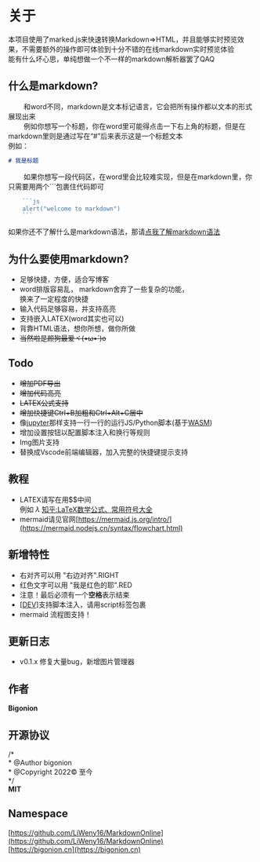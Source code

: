 # 关于

本项目使用了marked.js来快速转换Markdown=>HTML，并且能够实时预览效果，不需要额外的操作即可体验到十分不错的在线markdown实时预览体验<br>
能有什么坏心思，单纯想做一个不一样的markdown解析器罢了QAQ

## 什么是markdown?

&nbsp;&nbsp;&nbsp;&nbsp; &nbsp;&nbsp;&nbsp;和word不同，markdown是文本标记语言，它会把所有操作都以文本的形式展现出来  
&nbsp;&nbsp;&nbsp;&nbsp; &nbsp;&nbsp;&nbsp;例如你想写一个标题，你在word里可能得点击一下右上角的标题，但是在markdown里则是通过写在“#”后来表示这是一个标题文本  
例如：
```md
# 我是标题
```
&nbsp;&nbsp;&nbsp;&nbsp; &nbsp;&nbsp;&nbsp;如果你想写一段代码区，在word里会比较难实现，但是在markdown里，你只需要用两个```包裹住代码即可  
```js
    ```js
    alert("welcome to markdown")
    ```
```


如果你还不了解什么是markdown语法，那请[点我了解markdown语法](https://markdown.com.cn/intro.html)  

## 为什么要使用markdown?
+ 足够快捷，方便，适合写博客
+ word排版容易乱， markdown舍弃了一些复杂的功能，  
  换来了一定程度的快捷
+ 输入代码足够容易，并支持高亮
+ 支持嵌入LATEX(word其实也可以)
+ 背靠HTML语法，想你所想，做你所做
+ ~~当然啦是颜狗最爱ヾ(•ω•`)o~~

## Todo
+ <s>增加PDF导出</s>
+ <s>增加代码高亮</s>
+ <s>LATEX公式支持</s>
+ <s>增加快捷键Ctrl+B加粗和Ctrl+Alt+C居中</s>
+ 像[jupyter](https://jupyter.org/)那样支持一行一行的运行JS/Python脚本(基于[WASM](https://developer.mozilla.org/zh-CN/docs/WebAssembly))
+ 增加设置按钮以配置脚本注入和换行等规则
+ Img图片支持
+ 替换成Vscode前端编辑器，加入完整的快捷键提示支持

## 教程
+ LATEX请写在用$$中间  
例如 $\lambda$ [知乎:LaTeX数学公式、常用符号大全](https://zhuanlan.zhihu.com/p/510451940)
+ mermaid请见官网[https://mermaid.js.org/intro/](https://mermaid.nodejs.cn/syntax/flowchart.html)

## 新增特性
+ 右对齐可以用 "右边对齐".RIGHT 
+ 红色文字可以用 "我是红色的耶".RED &nbsp;
+ 注意！最后必须有一个**空格**表示结束
+ [[DEV]](#)支持脚本注入，请用script标签包裹
+ mermaid 流程图支持！

## 更新日志 
+ v0.1.x 修复大量bug，新增图片管理器


## 作者

**Bigonion**

## 开源协议
/*  
\* @Author bigonion  
\* @Copyright 2022© 至今  
*/  
**MIT**

## Namespace 
[https://github.com/LiWeny16/MarkdownOnline](https://github.com/LiWeny16/MarkdownOnline)  
[https://bigonion.cn](https://bigonion.cn)


